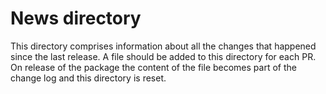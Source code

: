# News directory

This directory comprises information about all the changes that happened since the last release. A file should be added to this directory for each PR. On release of the package the content of the file becomes part of the change log and this directory is reset.

